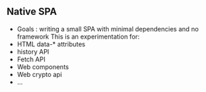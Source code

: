 ## Native SPA
- Goals : writing a small SPA with minimal dependencies and no framework
This is an experimentation for:
- HTML data-* attributes
- history API
- Fetch API
- Web components
- Web crypto api
- ...